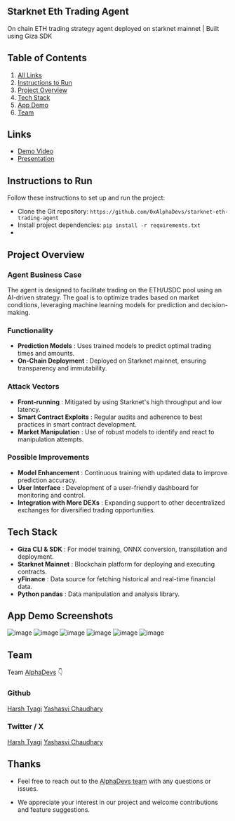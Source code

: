## Starknet Eth Trading Agent

On chain ETH trading strategy agent deployed on starknet mainnet | Built using Giza SDK

## Table of Contents

1. [All Links](#links)
2. [Instructions to Run ](#instructions-to-run)
3. [Project Overview](#project-overview)
4. [Tech Stack](#tech-stack)
5. [App Demo](#app-demo-screenshots)
6. [Team](#team)

## Links

- [Demo Video]()
- [Presentation]()

## Instructions to Run

Follow these instructions to set up and run the project:

- Clone the Git repository: `https://github.com/0xAlphaDevs/starknet-eth-trading-agent`
- Install project dependencies: `pip install -r requirements.txt`
-

## Project Overview

### Agent Business Case

The agent is designed to facilitate trading on the ETH/USDC pool using an AI-driven strategy. The goal is to optimize trades based on market conditions, leveraging machine learning models for prediction and decision-making.

### Functionality

- **Prediction Models** : Uses trained models to predict optimal trading times and amounts.
- **On-Chain Deployment** : Deployed on Starknet mainnet, ensuring transparency and immutability.

### Attack Vectors

- **Front-running** : Mitigated by using Starknet's high throughput and low latency.
- **Smart Contract Exploits** : Regular audits and adherence to best practices in smart contract development.
- **Market Manipulation** : Use of robust models to identify and react to manipulation attempts.

### Possible Improvements

- **Model Enhancement** : Continuous training with updated data to improve prediction accuracy.
- **User Interface** : Development of a user-friendly dashboard for monitoring and control.
- **Integration with More DEXs** : Expanding support to other decentralized exchanges for diversified trading opportunities.

## Tech Stack

- **Giza CLI & SDK** : For model training, ONNX conversion, transpilation and deployment.
- **Starknet Mainnet** : Blockchain platform for deploying and executing contracts.
- **yFinance** : Data source for fetching historical and real-time financial data.
- **Python pandas** : Data manipulation and analysis library.

## App Demo Screenshots

![image](/public/appDemo/1.png)
![image](/public/appDemo/2.jpg)
![image](/public/appDemo/3.jpg)
![image](/public/appDemo/4.jpg)
![image](/public/appDemo/5.jpg)
![image](/public/appDemo/6.jpg)

## Team

Team [AlphaDevs](https://www.alphadevs.dev) 👇

### Github

[Harsh Tyagi](https://github.com/mr-harshtyagi)
[Yashasvi Chaudhary](https://github.com/0xyshv)

### Twitter / X

[Harsh Tyagi](https://twitter.com/0xmht)
[Yashasvi Chaudhary](https://twitter.com/0xyshv)

## Thanks

- Feel free to reach out to the [AlphaDevs team](https://www.alphadevs.dev) with any questions or issues.

- We appreciate your interest in our project and welcome contributions and feature suggestions.
